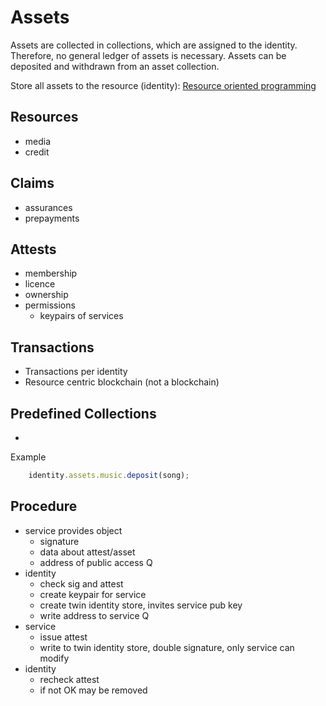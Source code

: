 Assets
======

Assets are collected in collections, which are assigned to the identity. Therefore, no general ledger of assets is necessary.
Assets can be deposited and withdrawn from an asset collection.

Store all assets to the resource (identity):
[Resource oriented programming](https://medium.com/dapperlabs/resource-oriented-programming-bee4d69c8f8e) 

## Resources

- media
- credit

## Claims



- assurances
- prepayments

## Attests

- membership
- licence
- ownership
- permissions
    - keypairs of services

## Transactions
- Transactions per identity
- Resource centric blockchain (not a blockchain)

## Predefined Collections

- 

Example

```js
    identity.assets.music.deposit(song);
```

## Procedure

- service provides object
    - signature
    - data about attest/asset
    - address of public access Q
- identity 
    - check sig and attest
    - create keypair for service
    - create twin identity store, invites service pub key
    - write address to service Q
- service
    - issue attest
    - write to twin identity store, double signature, only service can modify
- identity 
    - recheck attest
    - if not OK may be removed
